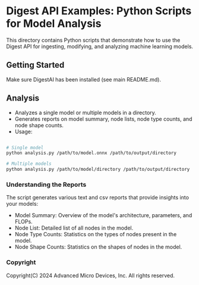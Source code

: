 # Digest API Examples: Python Scripts for Model Analysis

This directory contains Python scripts that demonstrate how to use the Digest API for ingesting, modifying, and analyzing machine learning models.

## Getting Started

Make sure DigestAI has been installed (see main README.md).

## Analysis

* Analyzes a single model or multiple models in a directory.
* Generates reports on model summary, node lists, node type counts, and node shape counts.
* Usage:

```bash

# Single model
python analysis.py /path/to/model.onnx /path/to/output/directory

# Multiple models
python analysis.py /path/to/model/directory /path/to/output/directory

```

### Understanding the Reports

The script generates various text and csv reports that provide insights into your models:

* Model Summary: Overview of the model's architecture, parameters, and FLOPs.
* Node List: Detailed list of all nodes in the model.
* Node Type Counts: Statistics on the types of nodes present in the model.
* Node Shape Counts: Statistics on the shapes of nodes in the model.


### Copyright
Copyright(C) 2024 Advanced Micro Devices, Inc. All rights reserved.
